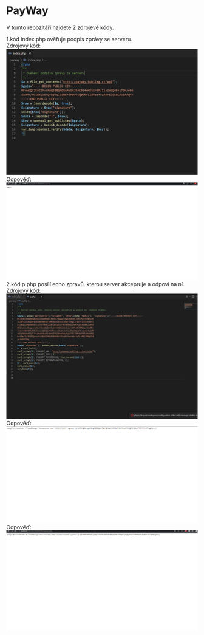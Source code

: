 # PayWay
V tomto repozitáři najdete 2 zdrojevé kódy.

1.kód index.php ověřuje podpis zprávy se serveru.
<br>
Zdrojový kód:
![](img/1.png)
Odpověď:
![](img/2.png)
2.kód p.php posílí echo zpravů. kterou server akcepruje a odpoví na ní.
Zdrojový kód:
![](img/3.png)
Odpověď:
![](img/4.png)
Odpověď:
![](img/5.png)
